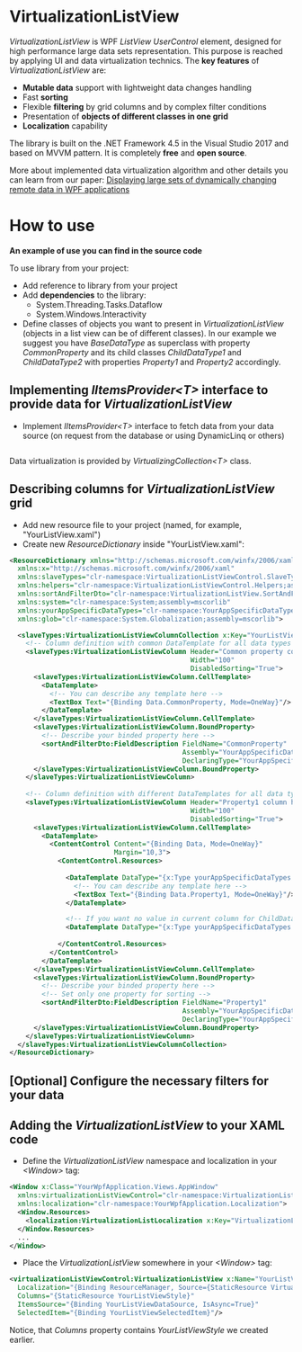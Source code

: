 # VirtualizationListView

*VirtualizationListView* is WPF *ListView* *UserControl* element, designed for high performance large data sets representation. This purpose is reached by applying UI and data virtualization technics. The **key features** of *VirtualizationListView* are:
* **Mutable data** support with lightweight data changes handling
* Fast **sorting**
* Flexible **filtering** by grid columns and by complex filter conditions
* Presentation of **objects of different classes in one grid**
* **Localization** capability

The library is built on the .NET Framework 4.5 in the Visual Studio 2017 and based on MVVM pattern. It is completely **free** and **open source**. 

More about implemented data virtualization algorithm and other details you can learn from our paper: [Displaying large sets of dynamically changing remote data in WPF applications](http://injoit.org/index.php/j1/article/view/485)

# How to use

**An example of use you can find in the source code**

To use library from your project:
* Add reference to library from your project
* Add **dependencies** to the library:
  * System.Threading.Tasks.Dataflow
  * System.Windows.Interactivity
* Define classes of objects you want to present in *VirtualizationListView* (objects in a list view can be of different classes). In our example we suggest you have *BaseDataType* as superclass with property *CommonProperty* and its child classes *ChildDataType1* and *ChildDataType2* with properties *Property1* and *Property2* accordingly.

## Implementing *IItemsProvider\<T>* interface to provide data for *VirtualizationListView*

* Implement *IItemsProvider\<T>* interface to fetch data from your data source (on request from the database or using DynamicLinq or others)

```csharp

```

Data virtualization is provided by *VirtualizingCollection\<T>* class.

## Describing columns for *VirtualizationListView* grid

* Add new resource file to your project (named, for example, "YourListView.xaml")
* Create new *ResourceDictionary* inside "YourListView.xaml":
```xml
<ResourceDictionary xmlns="http://schemas.microsoft.com/winfx/2006/xaml/presentation"
  xmlns:x="http://schemas.microsoft.com/winfx/2006/xaml"
  xmlns:slaveTypes="clr-namespace:VirtualizationListViewControl.SlaveTypes;assembly=VirtualizationListViewControl"
  xmlns:helpers="clr-namespace:VirtualizationListViewControl.Helpers;assembly=VirtualizationListViewControl"
  xmlns:sortAndFilterDto="clr-namespace:VirtualizationListView.SortAndFilterDTO;assembly=VirtualizationListView.SortAndFilterDTO"
  xmlns:system="clr-namespace:System;assembly=mscorlib"
  xmlns:yourAppSpecificDataTypes="clr-namespace:YourAppSpecificDataTypes;assembly=YourAppSpecificDataTypesAssembly"
  xmlns:glob="clr-namespace:System.Globalization;assembly=mscorlib">

  <slaveTypes:VirtualizationListViewColumnCollection x:Key="YourListViewStyle">
    <!-- Column definition with common DataTemplate for all data types -->
    <slaveTypes:VirtualizationListViewColumn Header="Common property column header"
                                             Width="100"
                                             DisabledSorting="True">
      <slaveTypes:VirtualizationListViewColumn.CellTemplate>
        <DataTemplate>  
          <!-- You can describe any template here -->
          <TextBox Text="{Binding Data.CommonProperty, Mode=OneWay}"/>
        </DataTemplate>
      </slaveTypes:VirtualizationListViewColumn.CellTemplate>
      <slaveTypes:VirtualizationListViewColumn.BoundProperty>
        <!-- Describe your binded property here -->
        <sortAndFilterDto:FieldDescription FieldName="CommonProperty" 
                                           Assembly="YourAppSpecificDataTypesAssembly" 
                                           DeclaringType="YourAppSpecificDataTypesAssembly.BaseDataType"/>
      </slaveTypes:VirtualizationListViewColumn.BoundProperty>
    </slaveTypes:VirtualizationListViewColumn>
    
    <!-- Column definition with different DataTemplates for all data types -->
    <slaveTypes:VirtualizationListViewColumn Header="Property1 column header"
                                             Width="100"
                                             DisabledSorting="True">
      <slaveTypes:VirtualizationListViewColumn.CellTemplate>
        <DataTemplate>
          <ContentControl Content="{Binding Data, Mode=OneWay}"
                          Margin="10,3">
            <ContentControl.Resources>
            
              <DataTemplate DataType="{x:Type yourAppSpecificDataTypes:ChildDataType1}">  
                <!-- You can describe any template here -->
                <TextBox Text="{Binding Data.Property1, Mode=OneWay}"/>
              </DataTemplate>

              <!-- If you want no value in current column for ChildDataType2, you should define empty DataTemplate -->
              <DataTemplate DataType="{x:Type yourAppSpecificDataTypes:ChildDataType2}"/>
              
            </ContentControl.Resources>
          </ContentControl>
        </DataTemplate>
      </slaveTypes:VirtualizationListViewColumn.CellTemplate>
      <slaveTypes:VirtualizationListViewColumn.BoundProperty>
        <!-- Describe your binded property here -->
        <!-- Set only one property for sorting -->
        <sortAndFilterDto:FieldDescription FieldName="Property1" 
                                           Assembly="YourAppSpecificDataTypesAssembly" 
                                           DeclaringType="YourAppSpecificDataTypesAssembly.BaseDataType"/>
      </slaveTypes:VirtualizationListViewColumn.BoundProperty>      
    </slaveTypes:VirtualizationListViewColumn>
  </slaveTypes:VirtualizationListViewColumnCollection>    
</ResourceDictionary>
```

## [Optional] Configure the necessary filters for your data



## Adding the *VirtualizationListView* to your XAML code

* Define the *VirtualizationListView* namespace and localization in your *\<Window>* tag:
```xml
<Window x:Class="YourWpfApplication.Views.AppWindow"
  xmlns:virtualizationListViewControl="clr-namespace:VirtualizationListViewControl.Controls;assembly=VirtualizationListViewControl"
  xmlns:localization="clr-namespace:YourWpfApplication.Localization">  
  <Window.Resources>
    <localization:VirtualizationListLocalization x:Key="VirtualizationListLocalization"/>
  </Window.Resources>
  ...
</Window>
```

* Place the *VirtualizationListView* somewhere in your *\<Window>* tag:
```xml
<virtualizationListViewControl:VirtualizationListView x:Name="YourListView" 
  Localization="{Binding ResourceManager, Source={StaticResource VirtualizationListLocalization}}"
  Columns="{StaticResource YourListViewStyle}"
  ItemsSource="{Binding YourListViewDataSource, IsAsync=True}"
  SelectedItem="{Binding YourListViewSelectedItem}"/>
```
Notice, that *Columns* property contains *YourListViewStyle* we created earlier.
